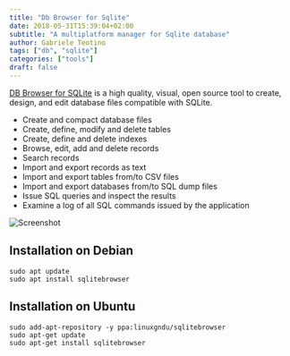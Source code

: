 ```yaml
---
title: "Db Browser for Sqlite"
date: 2018-05-31T15:39:04+02:00
subtitle: "A multiplatform manager for Sqlite database"
author: Gabriele Teotino
tags: ["db", "sqlite"]
categories: ["tools"]
draft: false
---
```


[DB Browser for SQLite](http://sqlitebrowser.org/) is a high quality, visual, open source tool to create, design, and edit database files compatible with SQLite.

<!--more-->

- Create and compact database files
- Create, define, modify and delete tables
- Create, define and delete indexes
- Browse, edit, add and delete records
- Search records
- Import and export records as text
- Import and export tables from/to CSV files
- Import and export databases from/to SQL dump files
- Issue SQL queries and inspect the results
- Examine a log of all SQL commands issued by the application

![Screenshot](db-browser-fro-sqlite-screenshot.png)


## Installation on Debian

```shell
sudo apt update
sudo apt install sqlitebrowser
```

## Installation on Ubuntu

```shell
sudo add-apt-repository -y ppa:linuxgndu/sqlitebrowser
sudo apt-get update
sudo apt-get install sqlitebrowser
```
